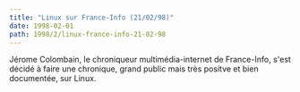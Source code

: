 ```yaml
---
title: "Linux sur France-Info (21/02/98)"
date: 1998-02-01
path: 1998/2/linux-france-info-21-02-98
---
```


<P>Jérome Colombain, le chroniqueur multimédia-internet de France-Info,
s'est décidé à faire une chronique, grand public mais très positve et bien
documentée, sur Linux.</P>


